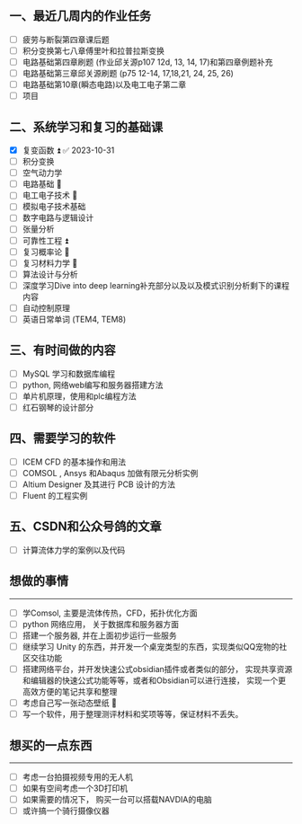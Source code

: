 ## 一、最近几周内的作业任务
- [ ] 疲劳与断裂第四章课后题 
- [ ] 积分变换第七八章傅里叶和拉普拉斯变换
- [ ] 电路基础第四章刷题 (作业邱关源p107 12d, 13, 14, 17)和第四章例题补充
- [ ] 电路基础第三章邱关源刷题 (p75 12-14, 17,18,21, 24, 25, 26) 
- [ ] 电路基础第10章(瞬态电路)以及电工电子第二章 
- [ ] 项目 

## 二、系统学习和复习的基础课
- [x] 复变函数 ⏫ ✅ 2023-10-31
- [ ] 积分变换 
- [ ] 空气动力学 
- [ ] 电路基础 🔼  
- [ ] 电工电子技术 🔼 
- [ ] 模拟电子技术基础 
- [ ] 数字电路与逻辑设计 
- [ ] 张量分析 
- [ ] 可靠性工程 ⏫ 
- [ ] 复习概率论 🔼 
- [ ] 复习材料力学 🔼 
- [ ] 算法设计与分析 
- [ ] 深度学习Dive into deep learning补充部分以及以及模式识别分析剩下的课程内容  
- [ ] 自动控制原理 
- [ ] 英语日常单词 (TEM4, TEM8)

## 三、有时间做的内容
- [ ] MySQL 学习和数据库编程 
- [ ] python, 网络web编写和服务器搭建方法
- [ ] 单片机原理，使用和plc编程方法
- [ ] 红石钢琴的设计部分 

## 四、需要学习的软件
- [ ] ICEM CFD 的基本操作和用法 
- [ ] COMSOL , Ansys 和Abaqus 加做有限元分析实例 
- [ ] Altium Designer 及其进行 PCB 设计的方法
- [ ] Fluent 的工程实例

## 五、CSDN和公众号鸽的文章 
- [ ] 计算流体力学的案例以及代码 

## 想做的事情
--- 
- [ ] 学Comsol, 主要是流体传热，CFD，拓扑优化方面  
- [ ] python 网络应用， 关于数据库和服务器方面 
- [ ] 搭建一个服务器, 并在上面初步运行一些服务
- [ ] 继续学习 Unity 的东西，并开发一个桌宠类型的东西，实现类似QQ宠物的社区交往功能
- [ ] 搭建网络平台，并开发快速公式obsidian插件或者类似的部分， 实现共享资源和编辑器的快速公式功能等等，或者和Obsidian可以进行连接， 实现一个更高效方便的笔记共享和整理 
- [ ] 考虑自己写一张动态壁纸 🔽 
- [ ] 写一个软件，用于整理测评材料和奖项等等，保证材料不丢失。

## 想买的一点东西 
--- 
- [ ] 考虑一台拍摄视频专用的无人机
- [ ] 如果有空间考虑一个3D打印机
- [ ] 如果需要的情况下， 购买一台可以搭载NAVDIA的电脑
- [ ] 或许搞一个骑行摄像仪器
